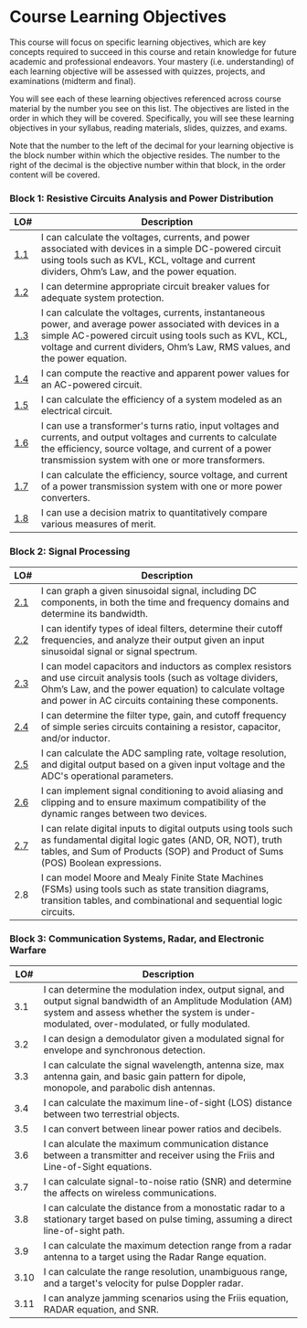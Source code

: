 # Course Learning Objectives

This course will focus on specific learning objectives, which are key concepts required to succeed in this course and retain knowledge for future academic and professional endeavors. Your mastery (i.e. understanding) of each learning objective will be assessed with quizzes, projects, and examinations (midterm and final).

You will see each of these learning objectives referenced across course material by the number you see on this list. The objectives are listed in the order in which they will be covered. Specifically, you will see these learning objectives in your syllabus, reading materials, slides, quizzes, and exams. 

Note that the number to the left of the decimal for your learning objective is the block number within which the objective resides. The number to the right of the decimal is the objective number within that block, in the order content will be covered.

 ### Block 1: Resistive Circuits Analysis and Power Distribution  
| LO# | Description |
|----------|----------|
| [1.1](Block1Reading/Obj01/ECE215_Obj01_Reading) | I can calculate the voltages, currents, and power associated with devices in a simple DC-powered circuit using tools such as KVL, KCL, voltage and current dividers, Ohm’s Law, and the power equation. |  
| [1.2](Block1Reading/Obj02/ECE215_Obj02_Reading) | I can determine appropriate circuit breaker values for adequate system protection. |
| [1.3](Block1Reading/Obj03/ECE215_Obj03_Reading) | I can calculate the voltages, currents, instantaneous power, and average power associated with devices in a simple AC-powered circuit using tools such as KVL, KCL, voltage and current dividers, Ohm’s Law, RMS values, and the power equation.  |  
| [1.4](https://control.com/technical-articles/active-power-reactive-power-apparent-power-and-the-role-of-power-factor/) | I can compute the reactive and apparent power values for an AC-powered circuit.  |  
| [1.5](Block1Reading/Obj05/ECE215_Obj05_Reading) | I can calculate the efficiency of a system modeled as an electrical circuit.  |  
| [1.6](Block1Reading/Obj06/ECE215_Obj06_Reading) | I can use a transformer's turns ratio, input voltages and currents, and output voltages and currents to calculate the efficiency, source voltage, and current of a power transmission system with one or more transformers.  |  
| [1.7](Block1Reading/Obj07/ECE215_Obj07_Reading) | I can calculate the efficiency, source voltage, and current of a power transmission system with one or more power converters.  |  
| [1.8](Block1Reading/Obj08/ECE215_Obj08_Reading) | I can use a decision matrix to quantitatively compare various measures of merit.  |  

### Block 2: Signal Processing
| LO# | Description |
|----------|----------|
| [2.1](Block2Reading/Obj01/ECE215_B2_Obj01_Reading) | I can graph a given sinusoidal signal, including DC components, in both the time and frequency domains and determine its bandwidth. |
| [2.2](Block2Reading/Obj02/ECE215_B2_Obj02_Reading) | I can identify types of ideal filters, determine their cutoff frequencies, and analyze their output given an input sinusoidal signal or signal spectrum. |
| [2.3](Block2Reading/Obj03/ECE215_B2_Obj03_Reading) | I can model capacitors and inductors as complex resistors and use circuit analysis tools (such as voltage dividers, Ohm’s Law, and the power equation) to calculate voltage and power in AC circuits containing these components. |
| [2.4](Block2Reading/Obj04/ECE215_B2_Obj04_Reading) | I can determine the filter type, gain, and cutoff frequency of simple series circuits containing a resistor, capacitor, and/or inductor.  |
| [2.5](Block2Reading/Obj05/ECE215_B2_Obj05_Reading) | I can calculate the ADC sampling rate, voltage resolution, and digital output based on a given input voltage and the ADC's operational parameters.    |
| [2.6](Block2Reading/Obj06/ECE215_B2_Obj06_Reading) | I can implement signal conditioning to avoid aliasing and clipping and to ensure maximum compatibility of the dynamic ranges between two devices.   |
| [2.7](Block2Reading/Obj07/ECE215_B2_Obj07_Reading) | I can relate digital inputs to digital outputs using tools such as fundamental digital logic gates (AND, OR, NOT), truth tables, and Sum of Products (SOP) and Product of Sums (POS) Boolean expressions.  |
| 2.8 | I can model Moore and Mealy Finite State Machines (FSMs) using tools such as state transition diagrams, transition tables, and combinational and sequential logic circuits.  |

### Block 3: Communication Systems, Radar, and Electronic Warfare
| LO# | Description |
|----------|----------|
| 3.1 | I can determine the modulation index, output signal, and output signal bandwidth of an Amplitude Modulation (AM) system and assess whether the system is under-modulated, over-modulated, or fully modulated. |
| 3.2 | I can design a demodulator given a modulated signal for envelope and synchronous detection. |
| 3.3 | I can calculate the signal wavelength, antenna size, max antenna gain, and basic gain pattern for dipole, monopole, and parabolic dish antennas. |
| 3.4 | I can calculate the maximum line-of-sight (LOS) distance between two terrestrial objects.   |
| 3.5 | I can convert between linear power ratios and decibels. |
| 3.6 | I can alculate the maximum communication distance between a transmitter and receiver using the Friis and Line-of-Sight equations.  |
| 3.7 | I can calculate signal-to-noise ratio (SNR) and determine the affects on wireless communications. |
| 3.8 | I can calculate the distance from a monostatic radar to a stationary target based on pulse timing, assuming a direct line-of-sight path. |
| 3.9 | I can calculate the maximum detection range from a radar antenna to a target using the Radar Range equation. |  
| 3.10 | I can calculate the range resolution, unambiguous range, and a target's velocity for pulse Doppler radar. |
| 3.11 | I can analyze jamming scenarios using the Friis equation, RADAR equation, and SNR. |
